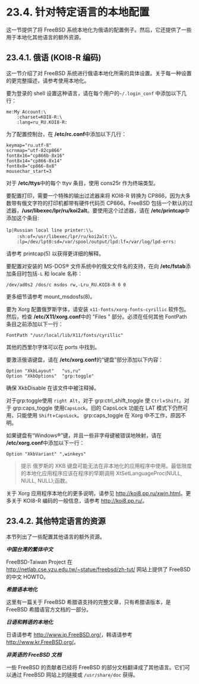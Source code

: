 # 23.4. 针对特定语言的本地配置

这一节提供了将 FreeBSD 系统本地化为俄语的配置例子。然后，它还提供了一些用于本地化其他语言的额外资源。

## 23.4.1. 俄语 (KOI8-R 编码)

这一节介绍了对 FreeBSD 系统进行俄语本地化所需的具体设置。关于每一种设置的更完整描述，请参考使用本地化。

要为登录的 shell 设置这种语言，请在每个用户的`~/.login_conf` 中添加以下几行：
```
me:My Account:\
	:charset=KOI8-R:\
	:lang=ru_RU.KOI8-R:
```
为了配置控制台，在 **/etc/rc.conf**中添加以下几行：
```
keymap="ru.utf-8"
scrnmap="utf-82cp866"
font8x16="cp866b-8x16"
font8x14="cp866-8x14"
font8x8="cp866-8x8"
mousechar_start=3
```
对于 **/etc/ttys**中的每个 ttyv 条目，使用 cons25r 作为终端类型。

要配置打印，需要一个特殊的输出过滤器来将 KOI8-R 转换为 CP866，因为大多数带有俄文字符的打印机都带有硬件代码页 CP866。FreeBSD 包括一个默认的过滤器，**/usr/libexec/lpr/ru/koi2alt**。要使用这个过滤器，请在 **/etc/printcap**中添加这个条目:
```
lp|Russian local line printer:\\。
	:sh:of=/usr/libexec/lpr/ru/koi2alt:\\。
	:lp=/dev/lpt0:sd=/var/spool/output/lpd:lf=/var/log/lpd-errs:
```
请参考 printcap(5) 以获得更详细的解释。

要配置对安装的 MS-DOS® 文件系统中的俄文文件名的支持，在向 **/etc/fstab**添加条目时包括`-L` 和 locale 名称：
```
/dev/ad0s2 /dos/c msdos rw,-Lru_RU.KOI8-R 0 0
```
更多细节请参考 mount_msdosfs(8)。

要为 Xorg 配置俄罗斯字体，请安装 `x11-fonts/xorg-fonts-cyrillic` 软件包。然后，检查 **/etc/X11/xorg.conf**中的 "Files " 部分。必须在任何其他 FontPath 条目之前添加以下一行：
```
FontPath "/usr/local/lib/X11/fonts/cyrillic"
```

其他的西里尔字体可以在 ports 中找到。

要激活俄语键盘，请在 **/etc/xorg.conf**的“键盘”部分添加以下内容：

```
Option "XkbLayout"   "us,ru"
Option "XkbOptions"  "grp:toggle"

```
确保 XkbDisable 在该文件中被注释掉。

对于grp:toggle使用 `right Alt`，对于 grp:ctrl_shift_toggle 使 `Ctrl`+`Shift`。对于 grp:caps_toggle 使用`CapsLock`。旧的 CapsLock 功能在 LAT 模式下仍然可用，只能使用 `Shift`+`CapsLock`。  grp:caps_toggle 在 Xorg 中不工作，原因不明。

如果键盘有“Windows®”键，并且一些非字母键被错误地映射，请在 **/etc/xorg.conf**中添加以下一行：
```
Option "XkbVariant" ",winkeys"
```
>提示
>俄罗斯的 XKB 键盘可能无法在非本地化的应用程序中使用。最低限度的本地化应用程序应该在程序的早期调用 XtSetLanguageProc(NULL, NULL, NULL);函数。

关于 Xorg 应用程序本地化的更多说明，请参见 <http://koi8.pp.ru/xwin.html>。更多关于 KOI8-R 编码的一般信息，请参考 <http://koi8.pp.ru/>。

## 23.4.2. 其他特定语言的资源

本节列出了一些配置其他语言的额外资源。

***中国台湾的繁体中文***

FreeBSD-Taiwan Project 在 <http://netlab.cse.yzu.edu.tw/~statue/freebsd/zh-tut/> 网站上提供了 FreeBSD 的中文 HOWTO。

***希腊语本地化***

这里有一篇关于 FreeBSD 希腊语支持的完整文章，只有希腊语版本，是 FreeBSD 希腊语官方文档的一部分。

***日语和韩语的本地化***

日语请参考 <http://www.jp.FreeBSD.org/>，韩语请参考 <http://www.kr.FreeBSD.org/>。

***非英语的 FreeBSD 文档***

一些 FreeBSD 的贡献者已经将 FreeBSD 的部分文档翻译成了其他语言。它们可以通过 FreeBSD 网站上的链接或 `/usr/share/doc` 获得。

